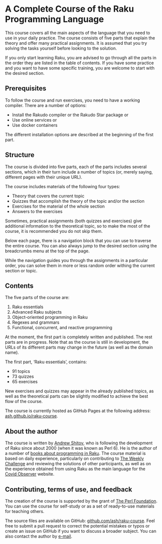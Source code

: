 # A Complete Course of the Raku Programming Language

This course covers all the main aspects of the language that you need to use in your daily practice. The course consists of five parts that explain the theory and offer many practical assignments. It is assumed that you try solving the tasks yourself before looking to the solution.

If you only start learning Raku, you are advised to go through all the parts in the order they are listed in the table of contents. If you have some practice and you want to have some specific training, you are welcome to start with the desired section.

## Prerequisites

To follow the course and run exercises, you need to have a working compiler. There are a number of options:

* Install the Rakudo compiler or the Rakudo Star package or
* Use online services or
* Use docker containers

The different installation options are described at the beginning of the first part.

## Structure

The course is divided into five parts, each of the parts includes several sections, which in their turn include a number of topics (or, merely saying, different pages with their unique URL).

The course includes materials of the following four types:

* Theory that covers the current topic
* Quizzes that accomplish the theory of the topic and/or the section
* Exercises for the material of the whole section
* Answers to the exercises

Sometimes, practical assignments (both quizzes and exercises) give additional information to the theoretical topic, so to make the most of the course, it is recommended you do not skip them.

Below each page, there is a navigation block that you can use to traverse the entire course. You can also always jump to the desired section using the breadcrumbs menu at the top of the page.

While the navigation guides you through the assignments in a particular order, you can solve them in more or less random order withing the current section or topic.

## Contents

The five parts of the course are:

1. Raku essentials
1. Advanced Raku subjects
1. Object-oriented programming in Raku
1. Regexes and grammars
1. Functional, concurrent, and reactive programming

At the moment, the first part is completely written and published. The rest parts are in progress. Note that as the course is still in development, the URLs of its different parts may change in the future (as well as the domain name).

The first part, ‘Raku essentials’, contains:

- 91 topics
- 73 quizzes
- 65 exercises

New exercises and quizzes may appear in the already published topics, as well as the theoretical parts can be slightly modified to achieve the best flow of the course.

The course is currently hosted as GitHub Pages at the following address: [ash.github.io/raku-course](https://ash.github.io/raku-course/).

## About the author

The course is written by [Andrew Shitov](https://andrewshitov.com), who is following the development of Raku since about 2000 (when it was known as Perl 6). He is the author of a number of [books about programming in Raku](https://andrewshitov.com/books). The course material is based on daily experience, particularly on contributing to [The Weekly Challenge](https://perlweeklychallenge.org) and reviewing the solutions of other participants, as well as on the experience obtained from using Raku as the main language for the [Covid Observer](https://covid.observer) website.

## Contributing, terms of use, and feedback

The creation of the course is supported by the grant of [The Perl Foundation](https://www.perlfoundation.org). You can use the course for self-study or as a set of ready-to-use materials for teaching others.

The source files are available on GitHub: [github.com/ash/raku-course](https://github.com/ash/raku-course). Feel free to submit a pull request to correct the potential mistakes or typos or create an issue on GitHub if you want to discuss a broader subject. You can also contact the author by [e-mail](mailto:andy@shitov.ru).
